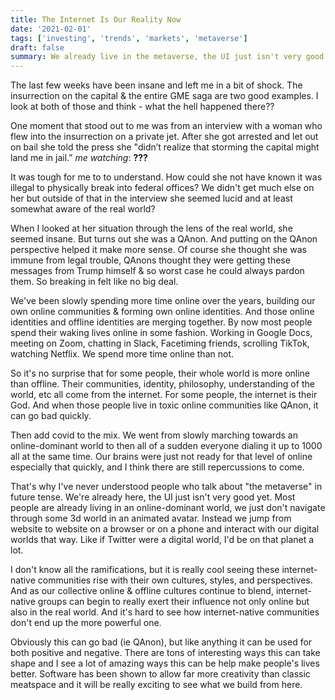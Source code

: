 ```yaml
---
title: The Internet Is Our Reality Now
date: '2021-02-01'
tags: ['investing', 'trends', 'markets', 'metaverse']
draft: false
summary: We already live in the metaverse, the UI just isn't very good yet.
---
```


The last few weeks have been insane and left me in a bit of shock. The insurrection on the capital & the entire GME saga are two good examples. I look at both of those and think - what the hell happened there??

One moment that stood out to me was from an interview with a woman who flew into the insurrection on a private jet. After she got arrested and let out on bail she told the press she "didn’t realize that storming the capital might land me in jail.” *me watching*: __???__

It was tough for me to to understand. How could she not have known it was illegal to physically break into federal offices? We didn't get much else on her but outside of that in the interview she seemed lucid and at least somewhat aware of the real world? 

When I looked at her situation through the lens of the real world, she seemed insane. But turns out she was a QAnon. And putting on the QAnon perspective  helped it make more sense. Of course she thought she was immune from legal trouble, QAnons thought they were getting these messages from Trump himself & so worst case he could always pardon them. So breaking in felt like no big deal. 

We've been slowly spending more time online over the years, building our own online communities & forming own online identities. And those online identities and offline identities are merging together. By now most people spend their waking lives online in some fashion. Working in Google Docs, meeting on Zoom, chatting in Slack, Facetiming friends, scrolling TikTok, watching Netflix. We spend more time online than not.

So it's no surprise that for some people, their whole world is more online than offline. Their communities, identity, philosophy, understanding of the world, etc all come from the internet. For some people, the internet is their God. And when those people live in toxic online communities like QAnon, it can go bad quickly.

Then add covid to the mix. We went from slowly marching towards an online-dominant world to then all of a sudden everyone dialing it up to 1000 all at the same time. Our brains were just not ready for that level of online especially that quickly, and I think there are still repercussions to come.

That's why I've never understood people who talk about "the metaverse" in future tense. We're already here, the UI just isn't very good yet. Most people are already living in an online-dominant world, we just don't navigate through some 3d world in an animated avatar. Instead we jump from website to website on a browser or on a phone and interact with our digital worlds that way. Like if Twitter were a digital world, I'd be on that planet a lot.

I don't know all the ramifications, but it is really cool seeing these internet-native communities rise with their own cultures, styles, and perspectives. And as our collective online & offline cultures continue to blend, internet-native groups can begin to really exert their influence not only online but also in the real world. And it's hard to see how internet-native communities don't end up the more powerful one.

Obviously this can go bad (ie QAnon), but like anything it can be used for both positive and negative. There are tons of interesting ways this can take shape and I see a lot of amazing ways this can be help make people's lives better. Software has been shown to allow far more creativity than classic meatspace and it will be really exciting to see what we build from here.